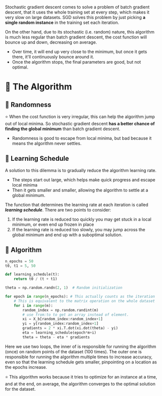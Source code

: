 Stochastic gradient descent comes to solve a problem of batch gradient descent, that it uses the whole training set at every step, which makes it very slow on large datasets. SGD solves this problem by just picking **a single random instance** in the training set each iteration.

On the other hand, due to its stochastic (i.e. random) nature, this algorithm is much less regular than batch gradient descent, the cost function will bounce up and down, decreasing on average. 
- Over time, it will end up very close to the minimum, but once it gets there, it'll continuously bounce around it. 
- Once the algorithm stops, the final parameters are good, but not optimal.

# 🔵 The Algorithm
## 🔷 Randomness
⭐ When the cost function is very irregular, this can help the algorithm jump out of local minima. So stochastic gradient descent **has a better chance of finding the global minimum** than batch gradient descent. 
- Randomness is good to escape from local minima, but bad because it means the algorithm never settles. 

## 🔷 Learning Schedule
A solution to this dilemma is to gradually reduce the algorithm learning rate. 
- The steps start out large, which helps make quick progress and escape local minima
- Then it gets smaller and smaller, allowing the algorithm to settle at a global minimum. 

The function that determines the learning rate at each iteration is called ***learning schedule***. There are two points to consider:
1. If the learning rate is reduced too quickly you may get stuck in a local minimum, or even end up frozen in place
2. If the learning rate is reduced too slowly, you may jump across the global minimum and end up with a suboptimal solution. 


## 🔶 Algorithm
```python
n_epochs = 50
t0, t1 = 5, 50

def learning_schedule(t):
    return t0 / (t + t1)

theta = np.random.randn(2, 1)  # Random initialization

for epoch in range(n_epochs): # This actually counts as the iteration
    # This is equivalent to the matrix operation on the whole dataset
    for i in range(m):
        random_index = np.random.randint(m)
        # use from:to to get an array instead of element.
        xi = X_b[random_index:random_index+1]  
        yi = y[random_index:random_index+1]
        gradients = 2 * xi.T.dot(xi.dot(theta) - yi)
        eta = learning_schedule(epoch*m+i)
        theta = theta - eta * gradients
```

Here we use two loops, the inner of is responsible for running the algorithm (once) on random points of the dataset (100 times). The outer one is responsible for running the algorithm multiple times to increase accuracy, even so that the learning schedule gets smaller, pinpointing on a location as the epochs increase. 

⭐ This algorithm works because it tries to optimize for an instance at a time, and at the end, on average, the algorithm converges to the optimal solution for the dataset. 